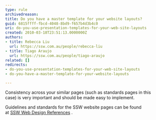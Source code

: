 ```yaml
---
type: rule
archivedreason: 
title: Do you have a master template for your website layouts?
guid: 6815ffff-fbcd-4048-8bd9-f657b4d3b4c0
uri: do-you-use-presentation-templates-for-your-web-site-layouts
created: 2010-03-18T23:51:13.0000000Z
authors:
- title: Rebecca Liu
  url: https://ssw.com.au/people/rebecca-liu
- title: Tiago Araujo
  url: https://ssw.com.au/people/tiago-araujo
related: []
redirects:
- do-you-use-presentation-templates-for-your-web-site-layouts
- do-you-have-a-master-template-for-your-website-layouts

---
```


Consistency across your similar pages (such as standards pages in this case) is very important and should be made easy to implement.   
<!--endintro-->

Guidelines and standards for the SSW website pages can be found at [SSW Web Design References](https&#58;//www.ssw.com.au/ssw/company/Web-Reference.aspx) .
